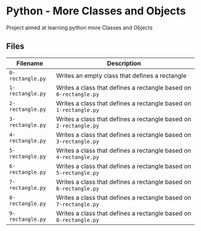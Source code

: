 # Python - More Classes and Objects

Project aimed at learning python more Classes and Objects

## Files

| Filename | Description |
| -------- | ----------- |
| `0-rectangle.py` | Writes an empty class that defines a rectangle |
| `1-rectangle.py` | Writes a class that defines a rectangle based on `0-rectangle.py`|
| `2-rectangle.py` | Writes a class that defines a rectangle based on `1-rectangle.py`|
| `3-rectangle.py` | Writes a class that defines a rectangle based on `2-rectangle.py` |
| `4-rectangle.py` | Writes a class that defines a rectangle based on `3-rectangle.py` |
| `5-rectangle.py` | Writes a class that defines a rectangle based on `4-rectangle.py`  |
| `6-rectangle.py` | Writes a class that defines a rectangle based on `5-rectangle.py` |
| `7-rectangle.py` | Writes a class that defines a rectangle based on `6-rectangle.py` |
| `8-rectangle.py` | Writes a class that defines a rectangle based on `7-rectangle.py` |
| `9-rectangle.py` | Writes a class that defines a rectangle based on `8-rectangle.py` |
